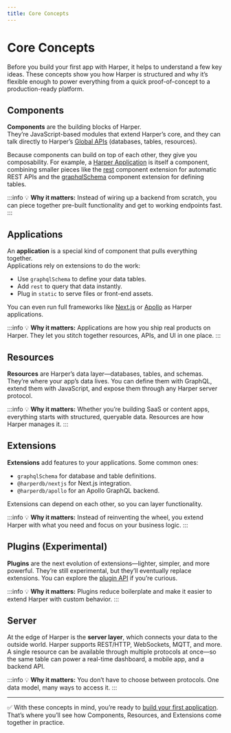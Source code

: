 ```yaml
---
title: Core Concepts
---
```


# Core Concepts

Before you build your first app with Harper, it helps to understand a few key ideas. These concepts show you how Harper is structured and why it’s flexible enough to power everything from a quick proof-of-concept to a production-ready platform.

## Components

**Components** are the building blocks of Harper.  
They’re JavaScript-based modules that extend Harper’s core, and they can talk directly to Harper’s [Global APIs](../reference/globals) (databases, tables, resources).  

Because components can build on top of each other, they give you composability. For example, a [Harper Application](../developers/applications/) is itself a component, combining smaller pieces like the [rest](../reference/components/built-in-extensions#rest) component extension for automatic REST APIs and the [graphqlSchema](../reference/components/built-in-extensions#graphqlschema) component extension for defining tables.  

:::info
💡 **Why it matters:** Instead of wiring up a backend from scratch, you can piece together pre-built functionality and get to working endpoints fast.  
:::

## Applications

An **application** is a special kind of component that pulls everything together.  
Applications rely on extensions to do the work:  
- Use `graphqlSchema` to define your data tables.  
- Add `rest` to query that data instantly.  
- Plug in `static` to serve files or front-end assets.  

You can even run full frameworks like [Next.js](https://github.com/HarperDB/nextjs) or [Apollo](https://github.com/HarperDB/apollo) as Harper applications.  

:::info
💡 **Why it matters:** Applications are how you ship real products on Harper. They let you stitch together resources, APIs, and UI in one place.
:::

## Resources

**Resources** are Harper’s data layer—databases, tables, and schemas. They’re where your app’s data lives. You can define them with GraphQL, extend them with JavaScript, and expose them through any Harper server protocol.  

:::info
💡 **Why it matters:** Whether you’re building SaaS or content apps, everything starts with structured, queryable data. Resources are how Harper manages it.
:::

## Extensions

**Extensions** add features to your applications. Some common ones:  
- `graphqlSchema` for database and table definitions.  
- `@harperdb/nextjs` for Next.js integration.  
- `@harperdb/apollo` for an Apollo GraphQL backend.  

Extensions can depend on each other, so you can layer functionality.  

:::info
💡 **Why it matters:** Instead of reinventing the wheel, you extend Harper with what you need and focus on your business logic.
:::

## Plugins (Experimental)

**Plugins** are the next evolution of extensions—lighter, simpler, and more powerful. They’re still experimental, but they’ll eventually replace extensions. You can explore the [plugin API](../reference/components/plugins.md) if you’re curious.  

:::info
💡 **Why it matters:** Plugins reduce boilerplate and make it easier to extend Harper with custom behavior.
:::

## Server

At the edge of Harper is the **server layer**, which connects your data to the outside world. Harper supports REST/HTTP, WebSockets, MQTT, and more. A single resource can be available through multiple protocols at once—so the same table can power a real-time dashboard, a mobile app, and a backend API.  

:::info
💡 **Why it matters:** You don’t have to choose between protocols. One data model, many ways to access it. 
::: 

---

✅ With these concepts in mind, you’re ready to [build your first application](../getting-started/quickstart.md). That’s where you’ll see how Components, Resources, and Extensions come together in practice.
